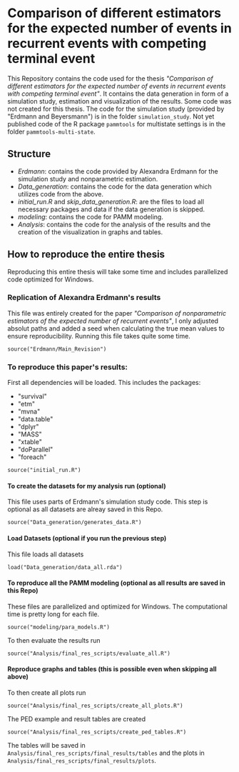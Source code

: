 # Comparison of different estimators for the expected number of events in recurrent events with competing terminal event

This Repository contains the code used for the thesis *"Comparison of different estimators for the expected number of events in recurrent events with competing terminal event"*.
It contains the data generation in form of a simulation study, estimation and visualization of the results.
Some code was not created for this thesis. 
The code for the simulation study (provided by "Erdmann and Beyersmann") is in the folder `simulation_study`. 
Not yet published code of the R package `pammtools` for multistate settings is in the folder `pammtools-multi-state`.  


## Structure

  - *Erdmann*: contains the code provided by Alexandra Erdmann for the simulation study and nonparametric estimation.
  - *Data_generation*: contains the code for the data generation which utilizes code from the above.
  - *initial_run.R* and *skip_data_generation.R*: are the files to load all necessary packages and data if the data generation is skipped.
  - *modeling*: contains the code for PAMM modeling.
  - *Analysis*: contains the code for the analysis of the results and the creation of the visualization in graphs and tables.

## How to reproduce the entire thesis

Reproducing this entire thesis will take some time and includes parallelized code optimized for Windows. 

### Replication of Alexandra Erdmann's results 

This file was entirely created for the paper *"Comparison of nonparametric estimators of the expected number of recurrent events"*, I only adjusted absolut paths and added
a seed when calculating the true mean values to ensure reproducibility. Running this file takes quite some time. 
```
source("Erdmann/Main_Revision")
``` 


### To reproduce this paper's results:

First all dependencies will be loaded. 
This includes the packages:

  - "survival"
  - "etm"
  - "mvna"
  - "data.table"
  - "dplyr"
  - "MASS"
  - "xtable"
  - "doParallel"
  - "foreach"

```
source("initial_run.R")
```

#### To create the datasets for my analysis run (optional)

This file uses parts of Erdmann's simulation study code. 
This step is optional as all datasets are alreay saved in this Repo.
```
source("Data_generation/generates_data.R")
```

   

#### Load Datasets (optional if you run the previous step)
This file loads all datasets  
```
load("Data_generation/data_all.rda")
```

#### To reproduce all the PAMM modeling (optional as all results are saved in this Repo)

These files are parallelized and optimized for Windows. 
The computational time is pretty long for each file.
```
source("modeling/para_models.R")
```

To then evaluate the results run
```
source("Analysis/final_res_scripts/evaluate_all.R")
```


#### Reproduce graphs and tables (this is possible even when skipping all above)


To then create all plots run 
```
source("Analysis/final_res_scripts/create_all_plots.R")
```

The PED example and result tables are created 
```
source("Analysis/final_res_scripts/create_ped_tables.R")
```
The tables will be saved in `Analysis/final_res_scripts/final_results/tables` and the plots in `Analysis/final_res_scripts/final_results/plots`.
